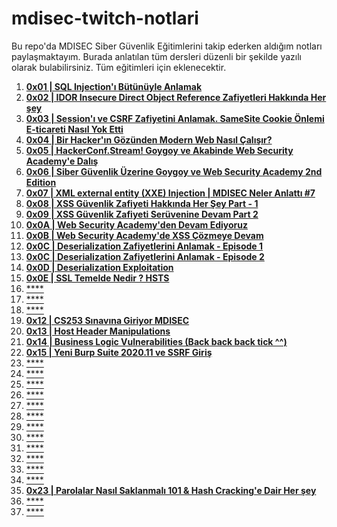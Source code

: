 # mdisec-twitch-notlari
Bu repo'da MDISEC Siber Güvenlik Eğitimlerini takip ederken aldığım notları paylaşmaktayım. Burada anlatılan tüm dersleri düzenli bir şekilde yazılı olarak bulabilirsiniz. Tüm eğitimleri için eklenecektir.

 1. [**0x01 | SQL Injection'ı Bütünüyle Anlamak**](/0x01%20|%20SQL%20Injection’ı%20Bütünüyle%20Anlamak%20|%20MDISEC%20Neler%20Anlattı/0x01%20104201f95d914f67830bee663ffbdc7f.md)
 2. [**0x02 | IDOR Insecure Direct Object Reference Zafiyetleri Hakkında Her şey**](/0x02%20%20|%20IDOR%20Hakkında%20Her%20şey/0x02-IDOR.md)
 3. [**0x03 | Session'ı ve CSRF Zafiyetini Anlamak. SameSite Cookie Önlemi E-ticareti Nasıl Yok Etti**]()
 4. [**0x04 | Bir Hacker'ın Gözünden Modern Web Nasıl Çalışır?**]()
 5. [**0x05 | HackerConf.Stream! Goygoy ve Akabinde Web Security Academy'e Dalış**]()
 6. [**0x06 | Siber Güvenlik Üzerine Goygoy ve Web Security Academy 2nd Edition**]()
 7. [**0x07 | XML external entity (XXE) Injection | MDISEC Neler Anlattı #7**]()
 8. [**0x08 | XSS Güvenlik Zafiyeti Hakkında Her Şey Part - 1**]()
 9. [**0x09 | XSS Güvenlik Zafiyeti Serüvenine Devam Part 2**]()
 10. [**0x0A | Web Security Academy'den Devam Ediyoruz**](/0x0A%20|%20Web%20Security%20Academy'den%20Devam%20Ediyoruz%20-%20SQL%20Injection%20Lab%20Çözümleri%20|%20MDISEC%20Neler%20Anlattı%20#9/Web%20Security%200x0A%20Web%20Security%20Academy'den%20Devam%20E%205d98a1205cb7439db45c8e0570ab118e.md)
 11. [**0x0B | Web Security Academy'de XSS Çözmeye Devam**](/0x0B%20|%20Web%20Security%20Academy’de%20XSS%20Cozmeye%20Devam%20|%20MDISEC%20Neler%20Anlattı%20#10/Web%20Security%200x0B%20Web%20Security%20Academy’de%20XSS%20Cozm%20356d50d1b933477eb37796d3f6bc53d8.md) 
 12. [**0x0C | Deserialization Zafiyetlerini Anlamak - Episode 1**](/0x0C%20%20|%20Deserialization%20Zafiyetlerini%20Anlamak%20Episode%201/0x0C%20807152269cce4617a57cc81b06250dad.md) 
 13. [**0x0C | Deserialization Zafiyetlerini Anlamak - Episode 2**](/0x0C%20|%20Deserialization%20Zafiyetlerini%20Anlamak%20Episode%202/0x0C%20Deserialization%20Zafiyetlerini%20Anlamak%20Episode%2078d04d91baaa44d0959227e5c55cbc59.md) 
 14. [**0x0D | Deserialization Exploitation**](/0x0D%20|%20Deserialization%20Exploitation/0x0D%20e7c75cda4af14d9f8c7d57729ec14f3a.md) 
 15. [**0x0E | SSL Temelde Nedir ? HSTS**](/0x0E%20|%20SSL%20Temelde%20Nedir%20-%20HSTS/0x0E%2075b658ad3df848cbac9efe8d8fe2eb9e.md) 
 16. [****]() 
 17. [****]() 
 18. [****]() 
 19. [**0x12 | CS253 Sınavına Giriyor MDISEC**](/0x12%20%20|%20CS253%20Sınavına%20Giriyor%20MDISEC/0x12%203d08c03a285a4d5e931128b3609b0698.md) 
 20. [**0x13 | Host Header Manipulations**](/0x13%20|%20Host%20Header%20Manipulations/0x13%20ada5ae96539943db9d14955c71e3b77c.md) 
 21. [**0x14 | Business Logic Vulnerabilities (Back back back tick ^^)**](/0x14%20|%20Business%20Logic%20Vulnerabilities%20(Back%20back%20back%20tick%20^^)/0x14.md) 
 22. [**0x15 | Yeni Burp Suite 2020.11 ve SSRF Giriş**](/0x15%20|%20Yeni%20Burp%20Suite%202020.10%20ve%20SSRF%20Giriş/0x15.md)  
 23. [****]()
 24. [****]() 
 25. [****]() 
 26. [****]() 
 27. [****]() 
 28. [****]() 
 29. [****]() 
 30. [****]() 
 31. [****]() 
 32. [****]() 
 33. [****]() 
 34. [****]() 
 35. [**0x23 | Parolalar Nasıl Saklanmalı 101 & Hash Cracking'e Dair Her şey**](/0x23%20|%20Parolalar%20Nasıl%20Saklanmalı%20101%20&%20Hash%20Cracking'e%20Dair%20Her%20şey/0x23%20dcdf4ea5278c47728551d78809360a98.md)
 36. [****]() 
 37. [****]() 

